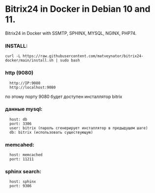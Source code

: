 # Bitrix24 in Docker in Debian 10 and 11.
Bitrix24 in Docker with SSMTP, SPHINX, MYSQL, NGINX, PHP74.

### INSTALL:
```
curl -L https://raw.githubusercontent.com/matveynator/bitrix24-docker/main/install.sh | sudo bash
```

### http (9080)
```
  http://IP:9080 
  http://localhost:9080
```
по этому порту 9080 будет доступен инсталлятор bitrix

### данные mysql:
```
  host: db
  port: 3306
  user: bitrix (пароль сгенерирует инсталлятор в предыдущем шаге)
  db: bitrix (использовать существующую)
```

### memcahed:
```
  host: memcached
  port: 11211
```

### sphinx search:
```
  host: sphinx
  port: 9306
```

  
